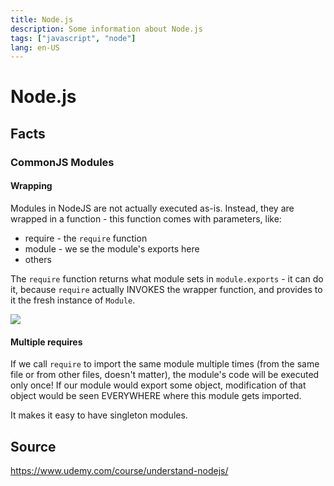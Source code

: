 ```yaml
---
title: Node.js
description: Some information about Node.js
tags: ["javascript", "node"]
lang: en-US
---
```


# Node.js

## Facts

### CommonJS Modules

#### Wrapping

Modules in NodeJS are not actually executed as-is. Instead, they are wrapped in
a function - this function comes with parameters, like:

- require - the `require` function
- module - we se the module's exports here
- others

The `require` function returns what module sets in `module.exports` - it can do
it, because `require` actually INVOKES the wrapper function, and provides to it
the fresh instance of `Module`.

![](https://i.imgur.com/dVNirQb.png)


#### Multiple requires

If we call `require` to import the same module multiple times (from the same
file or from other files, doesn't matter), the module's code will be executed
only once! If our module would export some object, modification of that object
would be seen EVERYWHERE where this module gets imported.

It makes it easy to have singleton modules.

## Source

https://www.udemy.com/course/understand-nodejs/